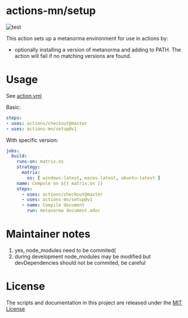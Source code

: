# actions-mn/setup

![test](https://github.com/actions-mn/setup/workflows/test/badge.svg)

This action sets up a metanorma environment for use in actions by:

- optionally installing a version of metanorma and adding to PATH. The action will fail if no matching versions are found.

# Usage

See [action.yml](action.yml)

Basic:
```yaml
steps:
- uses: actions/checkout@master
- uses: actions-mn/setup@v1
```

With specific version:
```yaml
jobs:
  build:
    runs-on: matrix.os
    strategy:
      matrix:
        os: [ windows-latest, macos-latest, ubuntu-latest ]
    name: Compule on ${{ matrix.os }}
    steps:
      - uses: actions/checkout@master
      - uses: actions-mn/setup@v1
      - name: Compile document
        run: metanorma document.adoc
```

# Maintainer notes

1. yes, node_modules need to be commited(
2. during development node_modules may be modified but devDependencies should not be commited, be careful

# License

The scripts and documentation in this project are released under the [MIT License](LICENSE)
